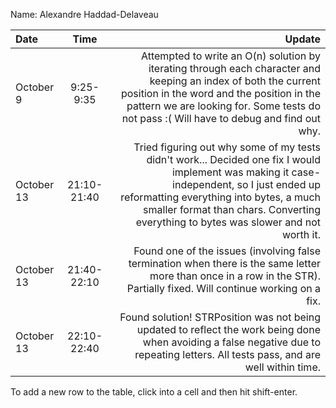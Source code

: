 Name: Alexandre Haddad-Delaveau

| Date       |    Time     |                                                                                                                                                                                                                                                                        Update |
|:-----------|:-----------:|------------------------------------------------------------------------------------------------------------------------------------------------------------------------------------------------------------------------------------------------------------------------------:|
| October 9  |  9:25-9:35  |                      Attempted to write an O(n) solution by iterating through each character and keeping an index of both the current position in the word and the position in the pattern we are looking for. Some tests do not pass :( Will have to debug and find out why. |
| October 13 | 21:10-21:40 | Tried figuring out why some of my tests didn't work... Decided one fix I would implement was making it case-independent, so I just ended up reformatting everything into bytes, a much smaller format than chars. Converting everything to bytes was slower and not worth it. |
| October 13 | 21:40-22:10 |                                                                                                      Found one of the issues (involving false termination when there is the same letter more than once in a row in the STR). Partially fixed. Will continue working on a fix. |
| October 13 | 22:10-22:40 |                                                                                           Found solution! STRPosition was not being updated to reflect the work being done when avoiding a false negative due to repeating letters. All tests pass, and are well within time. |


To add a new row to the table, click into a cell and then hit shift-enter.
